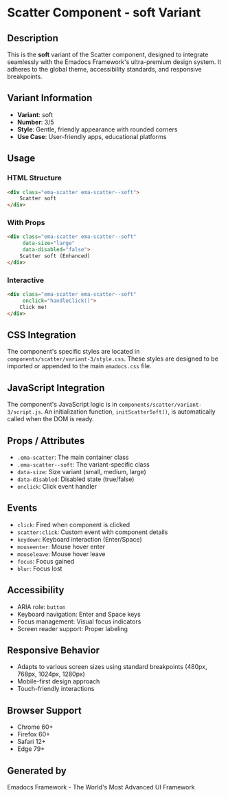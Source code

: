 # Scatter Component - soft Variant

## Description
This is the **soft** variant of the Scatter component, designed to integrate seamlessly with the Emadocs Framework's ultra-premium design system. It adheres to the global theme, accessibility standards, and responsive breakpoints.

## Variant Information
- **Variant**: soft
- **Number**: 3/5
- **Style**: Gentle, friendly appearance with rounded corners
- **Use Case**: User-friendly apps, educational platforms

## Usage

### HTML Structure
```html
<div class="ema-scatter ema-scatter--soft">
    Scatter soft
</div>
```

### With Props
```html
<div class="ema-scatter ema-scatter--soft" 
     data-size="large" 
     data-disabled="false">
    Scatter soft (Enhanced)
</div>
```

### Interactive
```html
<div class="ema-scatter ema-scatter--soft" 
     onclick="handleClick()">
    Click me!
</div>
```

## CSS Integration
The component's specific styles are located in `components/scatter/variant-3/style.css`. These styles are designed to be imported or appended to the main `emadocs.css` file.

## JavaScript Integration
The component's JavaScript logic is in `components/scatter/variant-3/script.js`. An initialization function, `initScatterSoft()`, is automatically called when the DOM is ready.

## Props / Attributes
- `.ema-scatter`: The main container class
- `.ema-scatter--soft`: The variant-specific class
- `data-size`: Size variant (small, medium, large)
- `data-disabled`: Disabled state (true/false)
- `onclick`: Click event handler

## Events
- `click`: Fired when component is clicked
- `scatter:click`: Custom event with component details
- `keydown`: Keyboard interaction (Enter/Space)
- `mouseenter`: Mouse hover enter
- `mouseleave`: Mouse hover leave
- `focus`: Focus gained
- `blur`: Focus lost

## Accessibility
- ARIA role: `button`
- Keyboard navigation: Enter and Space keys
- Focus management: Visual focus indicators
- Screen reader support: Proper labeling

## Responsive Behavior
- Adapts to various screen sizes using standard breakpoints (480px, 768px, 1024px, 1280px)
- Mobile-first design approach
- Touch-friendly interactions

## Browser Support
- Chrome 60+
- Firefox 60+
- Safari 12+
- Edge 79+

## Generated by
Emadocs Framework - The World's Most Advanced UI Framework
